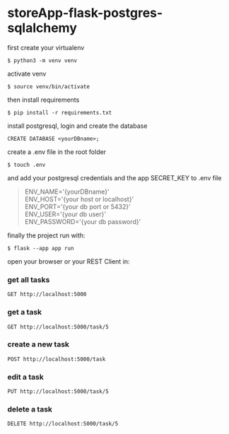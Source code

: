 
# storeApp-flask-postgres-sqlalchemy

first create your virtualenv

`$ python3 -m venv venv`

activate venv

`$ source venv/bin/activate`

then install requirements

`$ pip install -r requirements.txt`

install postgresql, login and create the database

`CREATE DATABASE <yourDBname>;`

create a .env file in the root folder

`$ touch .env`

and add your postgresql credentials and the app SECRET_KEY to .env file

>ENV_NAME='{yourDBname}'\
ENV_HOST='{your host or localhost}'\
ENV_PORT='{your db port or 5432}'\
ENV_USER='{your db user}'\
ENV_PASSWORD='{your db password}'

finally the project run with: 

`$ flask --app app run`

open your browser or your REST Client in: 

### get all tasks
`GET http://localhost:5000`
### get a task
`GET http://localhost:5000/task/5`
### create a new task
`POST http://localhost:5000/task`
### edit a task
`PUT http://localhost:5000/task/5`
### delete a task
`DELETE http://localhost:5000/task/5`

